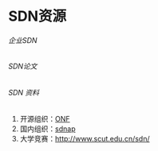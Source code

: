 SDN资源
===========

###### 企业SDN

###### SDN论文

###### SDN 资料
1. 开源组织：[ONF](https://www.opennetworking.org/)
2. 国内组织：[sdnap](http://www.sdnap.com/sdn-guide)
3. 大学竞赛：http://www.scut.edu.cn/sdn/


